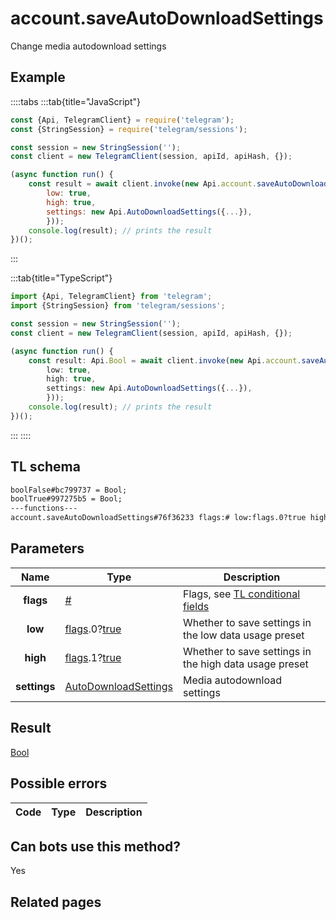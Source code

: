 # account.saveAutoDownloadSettings

Change media autodownload settings

## Example

::::tabs
:::tab{title="JavaScript"}

```js
const {Api, TelegramClient} = require('telegram');
const {StringSession} = require('telegram/sessions');

const session = new StringSession('');
const client = new TelegramClient(session, apiId, apiHash, {});

(async function run() {
    const result = await client.invoke(new Api.account.saveAutoDownloadSettings({
		low: true,
		high: true,
		settings: new Api.AutoDownloadSettings({...}),
		}));
    console.log(result); // prints the result
})();
```

:::

:::tab{title="TypeScript"}

```ts
import {Api, TelegramClient} from 'telegram';
import {StringSession} from 'telegram/sessions';

const session = new StringSession('');
const client = new TelegramClient(session, apiId, apiHash, {});

(async function run() {
    const result: Api.Bool = await client.invoke(new Api.account.saveAutoDownloadSettings({
		low: true,
		high: true,
		settings: new Api.AutoDownloadSettings({...}),
		}));
    console.log(result); // prints the result
})();
```

:::
::::

## TL schema

```txt
boolFalse#bc799737 = Bool;
boolTrue#997275b5 = Bool;
---functions---
account.saveAutoDownloadSettings#76f36233 flags:# low:flags.0?true high:flags.1?true settings:AutoDownloadSettings = Bool;
```

## Parameters

|     Name     | Type                                                                                                                              | Description                                                                                             |
| :----------: | --------------------------------------------------------------------------------------------------------------------------------- | ------------------------------------------------------------------------------------------------------- |
|  **flags**   | [#](https://core.telegram.org/type/%23)                                                                                           | Flags, see [TL conditional fields](https://core.telegram.org/mtproto/TL-combinators#conditional-fields) |
|   **low**    | [flags](https://core.telegram.org/mtproto/TL-combinators#conditional-fields).0?[true](https://core.telegram.org/constructor/true) | Whether to save settings in the low data usage preset                                                   |
|   **high**   | [flags](https://core.telegram.org/mtproto/TL-combinators#conditional-fields).1?[true](https://core.telegram.org/constructor/true) | Whether to save settings in the high data usage preset                                                  |
| **settings** | [AutoDownloadSettings](https://core.telegram.org/type/AutoDownloadSettings)                                                       | Media autodownload settings                                                                             |

## Result

[Bool](https://core.telegram.org/type/Bool)

## Possible errors

| Code | Type | Description |
| :--: | ---- | ----------- |

## Can bots use this method?

Yes

## Related pages
